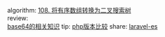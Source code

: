 

algorithm: 
[108. 将有序数组转换为二叉搜索树](/algorithm/arts_week19_20191216/solution.js)  
review:  
[base64的相关知识](/review/arts_week19_20191216/readme.md)
tip: 
[php版本比较](/tip/arts_week19_20191216/php版本比较.md)
share: 
[laravel-es](/share/arts_week19_20191216/readme.md)
